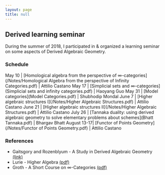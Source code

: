 ```yaml
---
layout: page
title: null
---
```


## Derived learning seminar

During the summer of 2018, I participated in & organized a learning seminar on some aspects of Derived Algebraic Geometry.


### Schedule

May 10 | [Homological algebra from the perspective of &infin;-categories](/Notes/Homological Algebra from the perspective of Infinity Categories.pdf) | Attilio Castano
May 17 | [Simplicial sets and &infin;-categories](Simplicial sets and infinity categories.pdf) | Haoyang Guo
May 31 | [Model categories](Model Categories.pdf) | Shubhodip Mondal
June 7 | [Higher algebraic structures I](/Notes/Higher Algebraic Structures.pdf) | Attilio Castano
June 21 | [Higher algebraic structures II](/Notes/Higher Algebraic Structures.pdf) | Attilio Castano
July 26 | [Tannaka duality: using derived algebraic geometry to solve elementary problems about schemes](Bhatt Tannaka.pdf) | Bhargav Bhatt
August 13-17| [Functor of Points Geometry](/Notes/Functor of Points Geometry.pdf) | Attilio Castano


### References

* Gaitsgory and Rozenblyum - A Study in Derived Algebraic Geometry [(link)](http://www.math.harvard.edu/~gaitsgde/GL/)
* Lurie - Higher Algebra [(pdf)](http://www.math.harvard.edu/~lurie/papers/HA.pdf)
* Groth - A Short Course on &infin;-Categories [(pdf)](https://arxiv.org/pdf/1007.2925.pdf)


